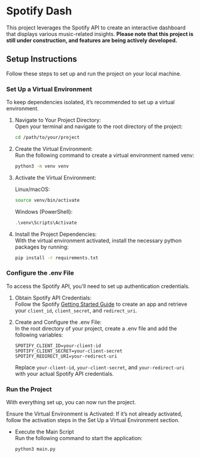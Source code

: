 # Spotify Dash

This project leverages the Spotify API to create an interactive dashboard that displays various music-related insights. **Please note that this project is still under construction, and features are being actively developed.**

## Setup Instructions
Follow these steps to set up and run the project on your local machine.

### **Set Up a Virtual Environment**
To keep dependencies isolated, it’s recommended to set up a virtual environment.

1. Navigate to Your Project Directory:<br>
Open your terminal and navigate to the root directory of the project:

    ```bash
    cd /path/to/your/project
    ```

2. Create the Virtual Environment:<br>
Run the following command to create a virtual environment named venv:

    ```bash
    python3 -m venv venv
    ```
3. Activate the Virtual Environment:

    Linux/macOS:
    ```bash
    source venv/bin/activate
    ```

    Windows (PowerShell):
    ```powershell
    .\venv\Scripts\Activate
    ```

4. Install the Project Dependencies:<br>
With the virtual environment activated, install the necessary python packages by running:

    ```bash
    pip install -r requirements.txt
    ```


### Configure the .env File
To access the Spotify API, you'll need to set up authentication credentials.

1. Obtain Spotify API Credentials:<br>
Follow the Spotify [Getting Started Guide](https://developer.spotify.com/documentation/web-api/tutorials/getting-started#create-an-app) to create an app and retrieve your `client_id`, `client_secret`, and `redirect_uri`.

2. Create and Configure the .env File: <br>
In the root directory of your project, create a .env file and add the following variables:

    ```plaintext
    SPOTIFY_CLIENT_ID=your-client-id
    SPOTIFY_CLIENT_SECRET=your-client-secret
    SPOTIFY_REDIRECT_URI=your-redirect-uri
    ```

    Replace `your-client-id`, `your-client-secret`, and `your-redirect-uri` with your actual Spotify API credentials.

### Run the Project
With everything set up, you can now run the project.

Ensure the Virtual Environment is Activated:
If it’s not already activated, follow the activation steps in the Set Up a Virtual Environment section.

- Execute the Main Script<br>
Run the following command to start the application:

    ```bash
    python3 main.py
    ```
